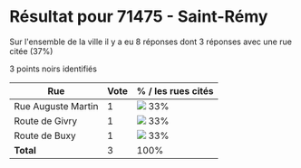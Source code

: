 # Résultat pour 71475 - Saint-Rémy

Sur l'ensemble de la ville il y a eu 8 réponses dont 3 réponses avec une rue citée (37%)

3 points noirs identifiés

| Rue | Vote | % / les rues cités|
|-----|------|-------------------|
| Rue Auguste Martin | 1 | <img src="../../img/bar_33.gif" />&nbsp;33%|
| Route de Givry | 1 | <img src="../../img/bar_33.gif" />&nbsp;33%|
| Route de Buxy | 1 | <img src="../../img/bar_33.gif" />&nbsp;33%|
| **Total** | 3 | 100%|
